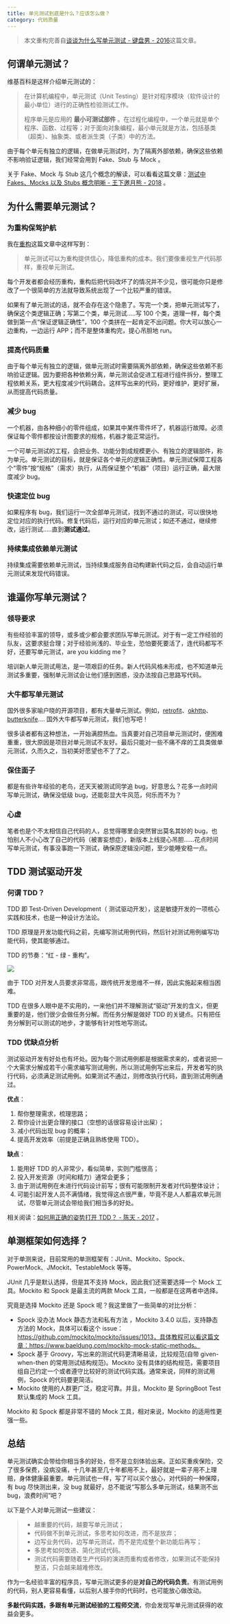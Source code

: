 ```yaml
---
title: 单元测试到底是什么？应该怎么做？
category: 代码质量
---
```


> 本文重构完善自[谈谈为什么写单元测试 - 键盘男 - 2016](https://www.jianshu.com/p/fa41fb80d2b8)这篇文章。

## 何谓单元测试？

维基百科是这样介绍单元测试的：

> 在计算机编程中，单元测试（Unit Testing）是针对程序模块（软件设计的最小单位）进行的正确性检验测试工作。
>
> 程序单元是应用的 **最小可测试部件** 。在过程化编程中，一个单元就是单个程序、函数、过程等；对于面向对象编程，最小单元就是方法，包括基类（超类）、抽象类、或者派生类（子类）中的方法。

由于每个单元有独立的逻辑，在做单元测试时，为了隔离外部依赖，确保这些依赖不影响验证逻辑，我们经常会用到 Fake、Stub 与 Mock 。

关于 Fake、Mock 与 Stub 这几个概念的解读，可以看看这篇文章：[测试中 Fakes、Mocks 以及 Stubs 概念明晰 - 王下邀月熊 - 2018](https://zhuanlan.zhihu.com/p/26942686) 。

## 为什么需要单元测试？

### 为重构保驾护航

我在[重构](./refactoring.md)这篇文章中这样写到：

> 单元测试可以为重构提供信心，降低重构的成本。我们要像重视生产代码那样，重视单元测试。

每个开发者都会经历重构，重构后把代码改坏了的情况并不少见，很可能你只是修改了一个很简单的方法就导致系统出现了一个比较严重的错误。

如果有了单元测试的话，就不会存在这个隐患了。写完一个类，把单元测试写了，确保这个类逻辑正确；写第二个类，单元测试.....写 100 个类，道理一样，每个类做到第一点“保证逻辑正确性”，100 个类拼在一起肯定不出问题。你大可以放心一边重构，一边运行 APP；而不是整体重构完，提心吊胆地 run。

### 提高代码质量

由于每个单元有独立的逻辑，做单元测试时需要隔离外部依赖，确保这些依赖不影响验证逻辑。因为要把各种依赖分离，单元测试会促进工程进行组件拆分，整理工程依赖关系，更大程度减少代码耦合。这样写出来的代码，更好维护，更好扩展，从而提高代码质量。

### 减少 bug

一个机器，由各种细小的零件组成，如果其中某件零件坏了，机器运行故障。必须保证每个零件都按设计图要求的规格，机器才能正常运行。

一个可单元测试的工程，会把业务、功能分割成规模更小、有独立的逻辑部件，称为单元。单元测试的目标，就是保证各个单元的逻辑正确性。单元测试保障工程各个“零件”按“规格”（需求）执行，从而保证整个“机器”（项目）运行正确，最大限度减少 bug。

### 快速定位 bug

如果程序有 bug，我们运行一次全部单元测试，找到不通过的测试，可以很快地定位对应的执行代码。修复代码后，运行对应的单元测试；如还不通过，继续修改，运行测试.....直到**测试通过**。

### 持续集成依赖单元测试

持续集成需要依赖单元测试，当持续集成服务自动构建新代码之后，会自动运行单元测试来发现代码错误。

## 谁逼你写单元测试？

### 领导要求

有些经验丰富的领导，或多或少都会要求团队写单元测试。对于有一定工作经验的队友，这要求挺合理；对于经验尚浅的、毕业生，恐怕要死要活了，连代码都写不好，还要写单元测试，are you kidding me？

培训新人单元测试用法，是一项艰巨的任务。新人代码风格未形成，也不知道单元测试多重要，强制单元测试会让他们感到困惑，没办法按自己思路写代码。

### 大牛都写单元测试

国外很多家喻户晓的开源项目，都有大量单元测试。例如，[retrofit](https://link.jianshu.com?t=https://github.com/square/retrofit/tree/master/retrofit/src/test/java/retrofit2)、[okhttp](https://link.jianshu.com?t=https://github.com/square/okhttp/tree/master/okhttp-tests/src/test/java/okhttp3)、[butterknife](https://link.jianshu.com?t=https://github.com/JakeWharton/butterknife/tree/master/butterknife-compiler/src/test/java/butterknife).... 国外大牛都写单元测试，我们也写吧！

很多读者都有这种想法，一开始满腔热血。当真要对自己项目单元测试时，便困难重重，很大原因是项目对单元测试不友好。最后只能对一些不痛不痒的工具类做单元测试，久而久之，当初美好愿望也不了了之。

### 保住面子

都是有些许年经验的老鸟，还天天被测试同学追 bug，好意思么？花多一点时间写单元测试，确保没低级 bug，还能彰显大牛风范，何乐而不为？

### 心虚

笔者也是个不太相信自己代码的人，总觉得哪里会突然冒出莫名其妙的 bug，也怕别人不小心改了自己的代码（被害妄想症），新版本上线提心吊胆......花点时间写单元测试，有事没事跑一下测试，确保原逻辑没问题，至少能睡安稳一点。

## TDD 测试驱动开发

### 何谓 TDD？

TDD 即 Test-Driven Development（ 测试驱动开发），这是敏捷开发的一项核心实践和技术，也是一种设计方法论。

TDD 原理是开发功能代码之前，先编写测试用例代码，然后针对测试用例编写功能代码，使其能够通过。

TDD 的节奏：“红 - 绿 - 重构”。

![](https://static001.geekbang.org/resource/image/09/7f/090e1fc6aff08b4aa66376f776c2337f.png)

由于 TDD 对开发人员要求非常高，跟传统开发思维不一样，因此实施起来相当困难。

TDD 在很多人眼中是不实用的，一来他们并不理解测试“驱动”开发的含义，但更重要的是，他们很少会做任务分解。而任务分解是做好 TDD 的关键点。只有把任务分解到可以测试的地步，才能够有针对性地写测试。

### TDD 优缺点分析

测试驱动开发有好处也有坏处。因为每个测试用例都是根据需求来的，或者说把一个大需求分解成若干小需求编写测试用例，所以测试用例写出来后，开发者写的执行代码，必须满足测试用例。如果测试不通过，则修改执行代码，直到测试用例通过。

**优点**：

1. 帮你整理需求，梳理思路；
2. 帮你设计出更合理的接口（空想的话很容易设计出屎）；
3. 减小代码出现 bug 的概率；
4. 提高开发效率（前提是正确且熟练使用 TDD）。

**缺点**：

1. 能用好 TDD 的人非常少，看似简单，实则门槛很高；
2. 投入开发资源（时间和精力）通常会更多；
3. 由于测试用例在未进行代码设计前写；很有可能限制开发者对代码整体设计；
4. 可能引起开发人员不满情绪，我觉得这点很严重，毕竟不是人人都喜欢单元测试，尽管单元测试会带给我们相当多的好处。

相关阅读：[如何用正确的姿势打开 TDD？ - 陈天 - 2017](https://zhuanlan.zhihu.com/p/24997923) 。

## 单测框架如何选择？

对于单测来说，目前常用的单测框架有：JUnit、Mockito、Spock、PowerMock、JMockit、TestableMock 等等。

JUnit 几乎是默认选择，但是其不支持 Mock，因此我们还需要选择一个 Mock 工具。Mockito 和 Spock 是最主流的两款 Mock 工具，一般都是在这两者中选择。

究竟是选择 Mockito 还是 Spock 呢？我这里做了一些简单的对比分析：

- Spock 没办法 Mock 静态方法和私有方法 ，Mockito 3.4.0 以后，支持静态方法的 Mock，具体可以看这个 issue：<https://github.com/mockito/mockito/issues/1013，具体教程可以看这篇文章：https://www.baeldung.com/mockito-mock-static-methods。>
- Spock 基于 Groovy，写出来的测试代码更清晰易读，比较规范(自带 given-when-then 的常用测试结构规范)。Mockito 没有具体的结构规范，需要项目组自己约定一个或者遵守比较好的测试代码实践。通常来说，同样的测试用例，Spock 的代码要更简洁。
- Mockito 使用的人群更广泛，稳定可靠。并且，Mockito 是 SpringBoot Test 默认集成的 Mock 工具。

Mockito 和 Spock 都是非常不错的 Mock 工具，相对来说，Mockito 的适用性更强一些。

## 总结

单元测试确实会带给你相当多的好处，但不是立刻体验出来。正如买重疾保险，交了很多保费，没病没痛，十几年甚至几十年都用不上，最好就是一辈子用不上理赔，身体健康最重要。单元测试也一样，写了可以买个放心，对代码的一种保障，有 bug 尽快测出来，没 bug 就最好，总不能说“写那么多单元测试，结果测不出 bug，浪费时间”吧？

以下是个人对单元测试一些建议：

> - 越重要的代码，越要写单元测试；
> - 代码做不到单元测试，多思考如何改进，而不是放弃；
> - 边写业务代码，边写单元测试，而不是完成整个新功能后再写；
> - 多思考如何改进、简化测试代码。
> - 测试代码需要随着生产代码的演进而重构或者修改，如果测试不能保持整洁，只会越来越难修改。

作为一名经验丰富的程序员，写单元测试更多的是**对自己的代码负责**。有测试用例的代码，别人更容易看懂，以后别人接手你的代码时，也可能放心做改动。

**多敲代码实践，多跟有单元测试经验的工程师交流**，你会发现写单元测试获得的收益会更多。

<!-- @include: @article-footer.snippet.md -->